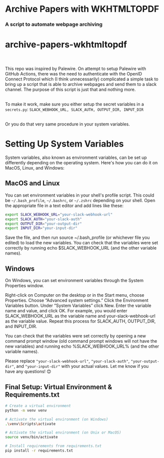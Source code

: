 # Archive Papers with WKHTMLTOPDF
### A script to automate webpage archiving
# archive-papers-wkhtmltopdf
<br>
<br>
This repo was inspired by Palewire. On attempt to setup Palewire with GitHub Actions, there was the need to authenticate with the OpenID Connect Protocol which (I think unnecessarily) complicated a simple task to bring up a script that is able to archive webpages and send them to a slack channel. The purpose of this script is just that and nothing more.
<br><br>

To make it work, make sure you either setup the secret variables in a `secrets.py`: `SLACK_WEBHOOK_URL, SLACK_AUTH, OUTPUT_DIR, INPUT_DIR` 
<br><br>

Or you do that very same procedure in your system variables.
<br>
# Setting Up System Variables

System variables, also known as environment variables, can be set up differently depending on the operating system. Here's how you can do it on MacOS, Linux, and Windows:

## MacOS and Linux

You can set environment variables in your shell's profile script. This could be `~/.bash_profile`, `~/.bashrc`, or `~/.zshrc` depending on your shell. Open the appropriate file in a text editor and add lines like these:

```bash
export SLACK_WEBHOOK_URL="your-slack-webhook-url"
export SLACK_AUTH="your-slack-auth"
export OUTPUT_DIR="your-output-dir"
export INPUT_DIR="your-input-dir"
```

Save the file, and then run source ~/.bash_profile (or whichever file you edited) to load the new variables. You can check that the variables were set correctly by running echo $SLACK_WEBHOOK_URL (and the other variable names).

## Windows

On Windows, you can set environment variables through the System Properties window.

Right-click on Computer on the desktop or in the Start menu, choose Properties.
Choose “Advanced system settings.”
Click the Environment Variables button.
Under “System Variables” click New.
Enter the variable name and value, and click OK.
For example, you would enter SLACK_WEBHOOK_URL as the variable name and your-slack-webhook-url as the variable value. Repeat this process for SLACK_AUTH, OUTPUT_DIR, and INPUT_DIR.

You can check that the variables were set correctly by opening a new command prompt window (old command prompt windows will not have the new variables) and running echo %SLACK_WEBHOOK_URL% (and the other variable names).

Please replace `"your-slack-webhook-url"`, `"your-slack-auth"`, `"your-output-dir"`, and `"your-input-dir"` with your actual values. Let me know if you have any questions! 😊

## Final Setup: Virtual Environment & Requirements.txt 

```bash
# Create a virtual environment
python -m venv venv

# Activate the virtual environment (on Windows)
.\venv\Scripts\activate

# Activate the virtual environment (on Unix or MacOS)
source venv/bin/activate

# Install requirements from requirements.txt
pip install -r requirements.txt
